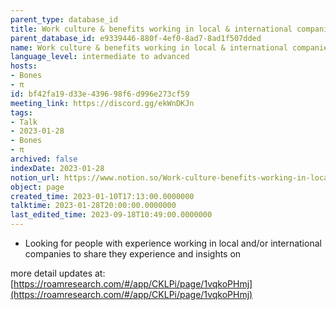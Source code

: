 ```yaml
---
parent_type: database_id
title: Work culture & benefits working in local & international companies
parent_database_id: e9339446-880f-4ef0-8ad7-8ad1f507dded
name: Work culture & benefits working in local & international companies
language_level: intermediate to advanced
hosts:
- Bones
- π
id: bf42fa19-d33e-4396-98f6-d996e273cf59
meeting_link: https://discord.gg/ekWnDKJn
tags:
- Talk
- 2023-01-28
- Bones
- π
archived: false
indexDate: 2023-01-28
notion_url: https://www.notion.so/Work-culture-benefits-working-in-local-international-companies-bf42fa19d33e439698f6d996e273cf59
object: page
created_time: 2023-01-10T17:13:00.0000000
talktime: 2023-01-28T20:00:00.0000000
last_edited_time: 2023-09-18T10:49:00.0000000
---
```


   - Looking for people with experience working in local and/or international companies to share they experience and insights on

more detail updates at:
[https://roamresearch.com/#/app/CKLPi/page/1vqkoPHmj](https://roamresearch.com/#/app/CKLPi/page/1vqkoPHmj)

























